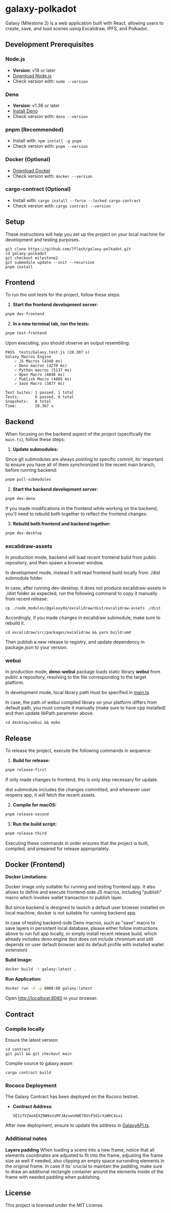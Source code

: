 # galaxy-polkadot

Galaxy (Milestone 2) is a web application built with React, allowing users to create, save, and load scenes using Excalidraw, IPFS, and Polkadot.

## Development Prerequisites

### Node.js
- **Version**: v18 or later
- [Download Node.js](https://nodejs.org/)
- Check version with: `node --version`

### Deno
- **Version**: v1.36 or later
- [Install Deno](https://docs.deno.com/runtime/manual/getting_started/installation)
- Check version with: `deno --version`

### pnpm (Recommended)
- Install with: `npm install -g pnpm`
- Check version with: `pnpm --version`

### Docker (Optional)
- [Download Docker](https://www.docker.com/)
- Check version with: `docker --version`

### cargo-contract (Optional)
- Install with: `cargo install --force --locked cargo-contract`
- Check version with: `cargo contract --version`

## Setup

These instructions will help you set up the project on your local machine for development and testing purposes.

```
git clone https://github.com/7flash/galaxy-polkadot.git
cd galaxy-polkadot
git checkout milestone2
git submodule update --init --recursive
pnpm install
```

## Frontend

To run the unit tests for the project, follow these steps:

1. **Start the frontend development server:**

```bash
pnpm dev-frontend
```

2. **In a new terminal tab, run the tests:**

```bash
pnpm test-frontend
```

Upon executing, you should observe an output resembling:

```
PASS  tests/Galaxy.test.js (28.307 s)
Galaxy Macros Engine
    ✓ JS Macros (4340 ms)
    ✓ Deno macros (4270 ms)
    ✓ Python macros (5137 ms)
    ✓ Open Macro (4846 ms)
    ✓ Publish Macro (4805 ms)
    ✓ Save Macro (3877 ms)

Test Suites: 1 passed, 1 total
Tests:       6 passed, 6 total
Snapshots:   0 total
Time:        28.367 s
```

## Backend

When focusing on the backend aspect of the project (specifically the `main.ts`), follow these steps:

1. **Update submodules:**

Since git submodules are always pointing to specific commit, its' important to ensure you have all of them synchronized to the recent main branch, before running backend:

```bash
pnpm pull-submodules
```

2. **Start the backend development server:**

```bash
pnpm dev-deno
```

If you made modifications in the frontend while working on the backend, you'll need to rebuild both together to reflect the frontend changes:

3. **Rebuild both frontend and backend together:**

```bash
pnpm dev-desktop
```

### excalidraw-assets

In production mode, backend will load recent frontend build from public repository, and then spawn a browser window.

In development mode, instead it will read frontend build locally from ./dist submodule folder.

In case, after running dev-desktop, it does not produce excalidraw-assets in ./dist folder as expected, run the following command to copy it manually from recent release:

```
cp ./node_modules/@galaxydo/excalidraw/dist/excalidraw-assets ./dist
```

Accordingly, if you made changes in excalidraw submodule, make sure to rebuild it.

```
cd excalidraw/src/packages/excalidraw && yarn build:umd
```

Then publish a new release to registry, and update dependency in package.json to your version.

### webui

In production mode, **deno-webui** package loads static library **webui** from public a repository, resolving to the file corresponding to the target platform.

In development mode, local library path must be specified in [main.ts](https://github.com/7flash/galaxy-desktop-app/blob/9763b504caf094f1f4000300185c9594a05b560e/main.ts#L8)

In case, the path of webui compiled library on your platform differs from default path, you must compile it manually (make sure to have cpp installed) and then update libPath parameter above.

```
cd desktop/webui && make
```

## Release

To release the project, execute the following commands in sequence:

1. **Build for release:**

```bash
pnpm release-first
```

If only made changes to frontend, this is only step necessary for update.

dist submodule includes the changes committed, and whenever user reopens app, it will fetch the recent assets.

2. **Compile for macOS:**

```bash
pnpm release-second
```

3. **Run the build script:**

```bash
pnpm release-third
```

Executing these commands in order ensures that the project is built, compiled, and prepared for release appropriately.

## Docker (Frontend)

**Docker Limitations:**

Docker image only suitable for running and testing frontend app. It also allows to define and execute frontend-side JS macros, including "publish" macro which invokes wallet transaction to publish layer.

But since backend is designed to launch a default user browser installed on local machine, docker is not suitable for running backend app.

In case of testing backend-side Deno macros, such as "save" macro to save layers in persistent local database, please either follow instructions above to run full app locally, or simply install recent release build, which already includes deno engine (but does not include chromium and still depends on user default browser and its default profile with installed wallet extension) 

**Build Image:**
```bash
docker build -t galaxy:latest .
```

**Run Application:**
```bash
docker run -d -p 8080:80 galaxy:latest
```

Open [http://localhost:8080](http://localhost:8080) in your browser.

## Contract

### Compile locally

Ensure the latest version:

```
cd contract
git pull && git checkout main
```

Compile source to galaxy.wasm

```
cargo contract build
```

### Rococo Deployment

The Galaxy Contract has been deployed on the Rococo testnet.

- **Contract Address**: 
   ```
   5E1zfVZmokEX29W9xVzMYJAzvwnXWE7AVcP3d1rXzWhC4sxi
   ```

After new deployment, ensure to update the address in [GalaxyAPI.ts](https://github.com/7flash/galaxy-polkadot/blob/a551fc37d0c91c453aa6d04e40fd5d66edb0bb02/src/GalaxyAPI.ts#L43).

### Additional notes

**Layers padding**
When loading a scene into a new frame, notice that all elements coordinates are adjusted to fit into the frame, adjusting the frame size as well if needed, also clipping an empty space surronding elements in the original frame. In case if its' crucial to maintain the padding, make sure to draw an additional rectangle container around the elements inside of the frame with needed padding when publishing.

## License

This project is licensed under the MIT License.

